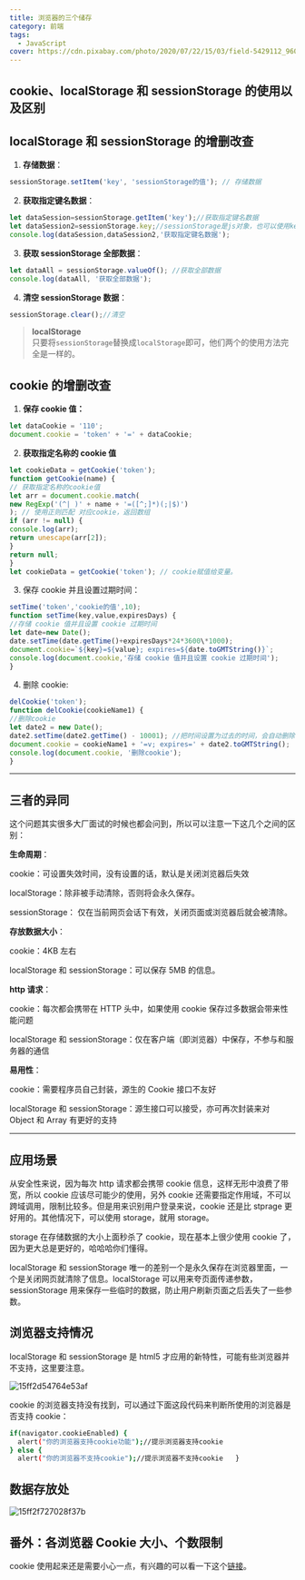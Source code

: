 ```yaml
---
title: 浏览器的三个储存
category: 前端
tags:
  - JavaScript
cover: https://cdn.pixabay.com/photo/2020/07/22/15/03/field-5429112_960_720.jpg
---
```


## cookie、localStorage 和 sessionStorage 的使用以及区别

## localStorage 和 sessionStorage 的增删改查

1. **存储数据**：

  ```javascript
  sessionStorage.setItem('key', 'sessionStorage的值'); // 存储数据
  ```

2. **获取指定键名数据**：

  ```javascript
  let dataSession=sessionStorage.getItem('key');//获取指定键名数据
  let dataSession2=sessionStorage.key;//sessionStorage是js对象，也可以使用key的方式来获取值
  console.log(dataSession,dataSession2,'获取指定键名数据');
  ```

3. **获取 sessionStorage 全部数据**：

  ```javascript
  let dataAll = sessionStorage.valueOf(); //获取全部数据
  console.log(dataAll, '获取全部数据');
  ```

4. **清空 sessionStorage 数据**：

  ```javascript
  sessionStorage.clear();//清空
  ```

> **localStorage**<br>
> 只要将`sessionStorage`替换成`localStorage`即可，他们两个的使用方法完全是一样的。

## cookie 的增删改查

1. **保存 cookie 值：**

  ```javascript
  let dataCookie = '110';
  document.cookie = 'token' + '=' + dataCookie;
  ```

2. **获取指定名称的 cookie 值**

  ```javascript
  let cookieData = getCookie('token');
  function getCookie(name) {
  // 获取指定名称的cookie值
  let arr = document.cookie.match(
  new RegExp('(^| )' + name + '=([^;]*)(;|$)')
  ); // 使用正则匹配 对应cookie，返回数组
  if (arr != null) {
  console.log(arr);
  return unescape(arr[2]);
  }
  return null;
  }
  let cookieData = getCookie('token'); // cookie赋值给变量。
  ```

3. 保存 cookie 并且设置过期时间：

  ```javascript
  setTime('token','cookie的值',10);
  function setTime(key,value,expiresDays) {
  //存储 cookie 值并且设置 cookie 过期时间
  let date=new Date();
  date.setTime(date.getTime()+expiresDays*24*3600\*1000);
  document.cookie=`${key}=${value}; expires=${date.toGMTString()}`;
  console.log(document.cookie,'存储 cookie 值并且设置 cookie 过期时间');
  }
  ```

4. 删除 cookie:

  ```javascript
  delCookie('token');
  function delCookie(cookieName1) {
  //删除cookie
  let date2 = new Date();
  date2.setTime(date2.getTime() - 10001); //把时间设置为过去的时间，会自动删除
  document.cookie = cookieName1 + '=v; expires=' + date2.toGMTString();
  console.log(document.cookie, '删除cookie');
  }
  ```

--------------------------------------------------------------------------------

## 三者的异同

这个问题其实很多大厂面试的时候也都会问到，所以可以注意一下这几个之间的区别：

**生命周期**：

cookie：可设置失效时间，没有设置的话，默认是关闭浏览器后失效

localStorage：除非被手动清除，否则将会永久保存。

sessionStorage： 仅在当前网页会话下有效，关闭页面或浏览器后就会被清除。

**存放数据大小**：

cookie：4KB 左右

localStorage 和 sessionStorage：可以保存 5MB 的信息。

**http 请求**：

cookie：每次都会携带在 HTTP 头中，如果使用 cookie 保存过多数据会带来性能问题

localStorage 和 sessionStorage：仅在客户端（即浏览器）中保存，不参与和服务器的通信

**易用性**：

cookie：需要程序员自己封装，源生的 Cookie 接口不友好

localStorage 和 sessionStorage：源生接口可以接受，亦可再次封装来对 Object 和 Array 有更好的支持

--------------------------------------------------------------------------------

## 应用场景

从安全性来说，因为每次 http 请求都会携带 cookie 信息，这样无形中浪费了带宽，所以 cookie 应该尽可能少的使用，另外 cookie 还需要指定作用域，不可以跨域调用，限制比较多。但是用来识别用户登录来说，cookie 还是比 stprage 更好用的。其他情况下，可以使用 storage，就用 storage。

storage 在存储数据的大小上面秒杀了 cookie，现在基本上很少使用 cookie 了，因为更大总是更好的，哈哈哈你们懂得。

localStorage 和 sessionStorage 唯一的差别一个是永久保存在浏览器里面，一个是关闭网页就清除了信息。localStorage 可以用来夸页面传递参数，sessionStorage 用来保存一些临时的数据，防止用户刷新页面之后丢失了一些参数。

## 浏览器支持情况

localStorage 和 sessionStorage 是 html5 才应用的新特性，可能有些浏览器并不支持，这里要注意。

![15ff2d54764e53af](https://user-gold-cdn.xitu.io/2017/11/25/15ff2d54764e53af?w=861&h=113&f=png&s=9592)

cookie 的浏览器支持没有找到，可以通过下面这段代码来判断所使用的浏览器是否支持 cookie：

``` bash
if(navigator.cookieEnabled) {
  alert("你的浏览器支持cookie功能");//提示浏览器支持cookie
} else {
  alert("你的浏览器不支持cookie");//提示浏览器不支持cookie   }
```

## 数据存放处

![15ff2f727028f37b](https://user-gold-cdn.xitu.io/2017/11/25/15ff2f727028f37b?w=1028&h=378&f=png&s=28065)

## 番外：各浏览器 Cookie 大小、个数限制

cookie 使用起来还是需要小心一点，有兴趣的可以看一下这个[链接](https://www.cnblogs.com/henryhappier/archive/2011/03/03/1969564.html)。
